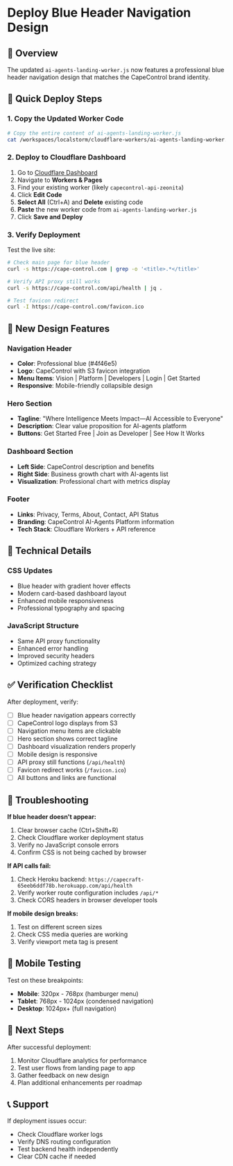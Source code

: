 # Deploy Blue Header Navigation Design

## 🎯 Overview
The updated `ai-agents-landing-worker.js` now features a professional blue header navigation design that matches the CapeControl brand identity.

## 🚀 Quick Deploy Steps

### 1. Copy the Updated Worker Code
```bash
# Copy the entire content of ai-agents-landing-worker.js
cat /workspaces/localstorm/cloudflare-workers/ai-agents-landing-worker.js
```

### 2. Deploy to Cloudflare Dashboard
1. Go to [Cloudflare Dashboard](https://dash.cloudflare.com)
2. Navigate to **Workers & Pages**
3. Find your existing worker (likely `capecontrol-api-zeonita`)
4. Click **Edit Code**
5. **Select All** (Ctrl+A) and **Delete** existing code
6. **Paste** the new worker code from `ai-agents-landing-worker.js`
7. Click **Save and Deploy**

### 3. Verify Deployment
Test the live site:
```bash
# Check main page for blue header
curl -s https://cape-control.com | grep -o '<title>.*</title>'

# Verify API proxy still works
curl -s https://cape-control.com/api/health | jq .

# Test favicon redirect
curl -I https://cape-control.com/favicon.ico
```

## 🎨 New Design Features

### Navigation Header
- **Color**: Professional blue (#4f46e5)
- **Logo**: CapeControl with S3 favicon integration
- **Menu Items**: Vision | Platform | Developers | Login | Get Started
- **Responsive**: Mobile-friendly collapsible design

### Hero Section
- **Tagline**: "Where Intelligence Meets Impact—AI Accessible to Everyone"
- **Description**: Clear value proposition for AI-agents platform
- **Buttons**: Get Started Free | Join as Developer | See How It Works

### Dashboard Section
- **Left Side**: CapeControl description and benefits
- **Right Side**: Business growth chart with AI-agents list
- **Visualization**: Professional chart with metrics display

### Footer
- **Links**: Privacy, Terms, About, Contact, API Status
- **Branding**: CapeControl AI-Agents Platform information
- **Tech Stack**: Cloudflare Workers + API reference

## 🔧 Technical Details

### CSS Updates
- Blue header with gradient hover effects
- Modern card-based dashboard layout
- Enhanced mobile responsiveness
- Professional typography and spacing

### JavaScript Structure
- Same API proxy functionality
- Enhanced error handling
- Improved security headers
- Optimized caching strategy

## ✅ Verification Checklist

After deployment, verify:
- [ ] Blue header navigation appears correctly
- [ ] CapeControl logo displays from S3 
- [ ] Navigation menu items are clickable
- [ ] Hero section shows correct tagline
- [ ] Dashboard visualization renders properly
- [ ] Mobile design is responsive
- [ ] API proxy still functions (`/api/health`)
- [ ] Favicon redirect works (`/favicon.ico`)
- [ ] All buttons and links are functional

## 🐛 Troubleshooting

**If blue header doesn't appear:**
1. Clear browser cache (Ctrl+Shift+R)
2. Check Cloudflare worker deployment status
3. Verify no JavaScript console errors
4. Confirm CSS is not being cached by browser

**If API calls fail:**
1. Check Heroku backend: `https://capecraft-65eeb6ddf78b.herokuapp.com/api/health`
2. Verify worker route configuration includes `/api/*`
3. Check CORS headers in browser developer tools

**If mobile design breaks:**
1. Test on different screen sizes
2. Check CSS media queries are working
3. Verify viewport meta tag is present

## 📱 Mobile Testing

Test on these breakpoints:
- **Mobile**: 320px - 768px (hamburger menu)
- **Tablet**: 768px - 1024px (condensed navigation)
- **Desktop**: 1024px+ (full navigation)

## 🎯 Next Steps

After successful deployment:
1. Monitor Cloudflare analytics for performance
2. Test user flows from landing page to app
3. Gather feedback on new design
4. Plan additional enhancements per roadmap

## 📞 Support

If deployment issues occur:
- Check Cloudflare worker logs
- Verify DNS routing configuration  
- Test backend health independently
- Clear CDN cache if needed
